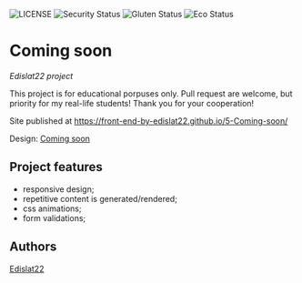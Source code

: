 ![LICENSE](https://img.shields.io/badge/license-MIT-blue.svg?style=flat-square)
![Security Status](https://img.shields.io/security-headers?label=Security&url=https%3A%2F%2Fgithub.com&style=flat-square)
![Gluten Status](https://img.shields.io/badge/Gluten-Free-green.svg)
![Eco Status](https://img.shields.io/badge/ECO-Friendly-green.svg)

# Coming soon

_Edislat22 project_

This project is for educational porpuses only. Pull request are welcome, but priority for my real-life students! Thank you for your cooperation!

Site published at https://front-end-by-edislat22.github.io/5-Coming-soon/

Design: [Coming soon](https://cdn.discordapp.com/attachments/648536139677958156/651479019476221953/coming-soon-wide.png)

## Project features

-   responsive design;
-   repetitive content is generated/rendered;
-   css animations;
-   form validations;

## Authors

[Edislat22](https://github.com/Edislat22)
